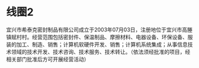 # 线圈2
宜兴市希泰克密封制品有限公司成立于2003年07月03日，注册地位于宜兴市高塍镇赋村村。经营范围包括密封件、保温制品、摩擦材料、电器设备、环保设备、服装的加工、制造、销售；计算机软硬件开发、销售；计算机系统集成；从事信息技术领域的技术开发、技术咨询、技术服务、技术转让。（依法须经批准的项目，经相关部门批准后方可开展经营活动）